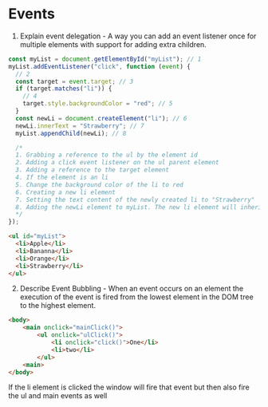 # Events

1. Explain event delegation - A way you can add an event listener once for multiple elements with support for adding extra children.

```javascript
const myList = document.getElementById("myList"); // 1
myList.addEventListener("click", function (event) {
  // 2
  const target = event.target; // 3
  if (target.matches("li")) {
    // 4
    target.style.backgroundColor = "red"; // 5
  }
  const newLi = document.createElement("li"); // 6
  newLi.innerText = "Strawberry"; // 7
  myList.appendChild(newLi); // 8

  /*
  1. Grabbing a reference to the ul by the element id
  2. Adding a click event listener on the ul parent element
  3. Adding a reference to the target element
  4. If the element is an li
  5. Change the background color of the li to red
  6. Creating a new li element
  7. Setting the text content of the newly created li to "Strawberry"
  8. Adding the newLi element to myList. The new li element will inherit the click event listener
  */
});
```

```html
<ul id="myList">
  <li>Apple</li>
  <li>Bananna</li>
  <li>Orange</li>
  <li>Strawberry</li>
</ul>
```

2. Describe Event Bubbling - When an event occurs on an element the execution of the event is fired from the lowest element in the DOM tree to the highest element.

```html
<body>
    <main onclick="mainClick()">
        <ul onclick="ulClick()">
            <li onclick="click()">One</li>
            <li>two</li>
        </ul>
    <main>
</body>
```

If the li element is clicked the window will fire that event but then also fire the ul and main events as well
